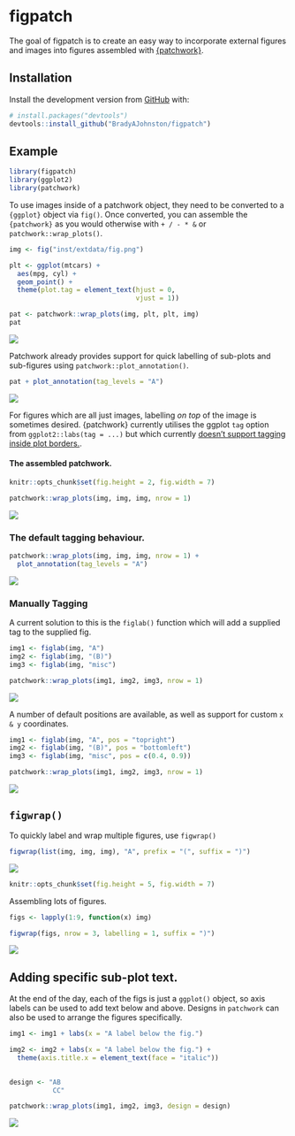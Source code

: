 
<!-- README.md is generated from README.Rmd. Please edit that file -->

# figpatch

<!-- badges: start -->
<!-- badges: end -->

The goal of figpatch is to create an easy way to incorporate external
figures and images into figures assembled with
[{patchwork}](https://patchwork.data-imaginist.com/).

## Installation

<!-- You can install the released version of figpatch from [CRAN](https://CRAN.R-project.org) with: -->
<!-- ``` r -->
<!-- install.packages("figpatch") -->
<!-- ``` -->

Install the development version from [GitHub](https://github.com/) with:

``` r
# install.packages("devtools")
devtools::install_github("BradyAJohnston/figpatch")
```

## Example

``` r
library(figpatch)
library(ggplot2)
library(patchwork)
```

To use images inside of a patchwork object, they need to be converted to
a `{ggplot}` object via `fig()`. Once converted, you can assemble the
`{patchwork}` as you would otherwise with `+ / - * &` or
`patchwork::wrap_plots()`.

``` r
img <- fig("inst/extdata/fig.png")

plt <- ggplot(mtcars) + 
  aes(mpg, cyl) + 
  geom_point() + 
  theme(plot.tag = element_text(hjust = 0, 
                                vjust = 1))

pat <- patchwork::wrap_plots(img, plt, plt, img)
pat
```

![](README_files/figure-gfm/figpatch-1.png)<!-- -->

Patchwork already provides support for quick labelling of sub-plots and
sub-figures using `patchwork::plot_annotation()`.

``` r
pat + plot_annotation(tag_levels = "A")
```

![](README_files/figure-gfm/unnamed-chunk-2-1.png)<!-- -->

For figures which are all just images, labelling *on top* of the image
is sometimes desired. {patchwork} currently utilises the ggplot `tag`
option from `ggplot2::labs(tag = ...)` but which currently [doesn’t
support tagging inside plot
borders.](https://github.com/tidyverse/ggplot2/issues/4297).

#### The assembled patchwork.

``` r
knitr::opts_chunk$set(fig.height = 2, fig.width = 7)
```

``` r
patchwork::wrap_plots(img, img, img, nrow = 1)
```

![](README_files/figure-gfm/unnamed-chunk-4-1.png)<!-- -->

### The default tagging behaviour.

``` r
patchwork::wrap_plots(img, img, img, nrow = 1) + 
  plot_annotation(tag_levels = "A")
```

![](README_files/figure-gfm/unnamed-chunk-5-1.png)<!-- -->

### Manually Tagging

A current solution to this is the `figlab()` function which will add a
supplied tag to the supplied fig.

``` r
img1 <- figlab(img, "A")
img2 <- figlab(img, "(B)")
img3 <- figlab(img, "misc")

patchwork::wrap_plots(img1, img2, img3, nrow = 1)
```

![](README_files/figure-gfm/unnamed-chunk-6-1.png)<!-- -->

A number of default positions are available, as well as support for
custom `x & y` coordinates.

``` r
img1 <- figlab(img, "A", pos = "topright")
img2 <- figlab(img, "(B)", pos = "bottomleft")
img3 <- figlab(img, "misc", pos = c(0.4, 0.9))

patchwork::wrap_plots(img1, img2, img3, nrow = 1)
```

![](README_files/figure-gfm/unnamed-chunk-7-1.png)<!-- -->

## `figwrap()`

To quickly label and wrap multiple figures, use `figwrap()`

``` r
figwrap(list(img, img, img), "A", prefix = "(", suffix = ")")
```

![](README_files/figure-gfm/unnamed-chunk-8-1.png)<!-- -->

``` r
knitr::opts_chunk$set(fig.height = 5, fig.width = 7)
```

Assembling lots of figures.

``` r
figs <- lapply(1:9, function(x) img)

figwrap(figs, nrow = 3, labelling = 1, suffix = ")")
```

![](README_files/figure-gfm/unnamed-chunk-10-1.png)<!-- -->

## Adding specific sub-plot text.

At the end of the day, each of the figs is just a `ggplot()` object, so
axis labels can be used to add text below and above. Designs in
`patchwork` can also be used to arrange the figures specifically.

``` r
img1 <- img1 + labs(x = "A label below the fig.")

img2 <- img2 + labs(x = "A label below the fig.") + 
  theme(axis.title.x = element_text(face = "italic"))
  

design <- "AB
           CC"

patchwork::wrap_plots(img1, img2, img3, design = design)
```

![](README_files/figure-gfm/unnamed-chunk-11-1.png)<!-- -->
